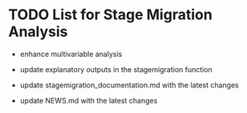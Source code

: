 # TODO List for Stage Migration Analysis

- enhance multivariable analysis

- update explanatory outputs in the stagemigration function

- update stagemigration_documentation.md with the latest changes

- update NEWS.md with the latest changes
